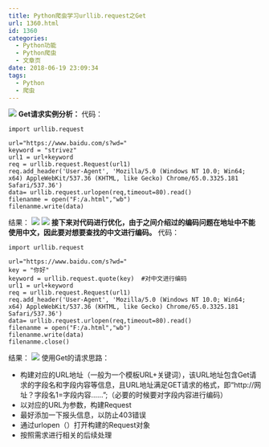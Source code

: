 ```yaml
---
title: Python爬虫学习urllib.request之Get
url: 1360.html
id: 1360
categories:
  - Python功能
  - Python爬虫
  - 文章页
date: 2018-06-19 23:09:34
tags:
  - Python
  - 爬虫
---
```


![](http://47.100.4.8/wp-content/uploads/2018/05/阿达下次再撒.jpg) **Get请求实例分析：** 代码：
```
import urllib.request

url="https://www.baidu.com/s?wd="
keyword = "strivez"
url1 = url+keyword
req = urllib.request.Request(url1)
req.add_header('User-Agent', 'Mozilla/5.0 (Windows NT 10.0; Win64; x64) AppleWebKit/537.36 (KHTML, like Gecko) Chrome/65.0.3325.181 Safari/537.36')
data= urllib.request.urlopen(req,timeout=80).read()
filenanme = open("F:/a.html","wb")
filenanme.write(data)
```
结果： ![](http://47.100.4.8/wp-content/uploads/2018/06/QQ图片20180619230553.png) ![](http://47.100.4.8/wp-content/uploads/2018/06/QQ图片20180619230615.png) **接下来对代码进行优化，由于之间介绍过的编码问题在地址中不能使用中文，因此要对想要查找的中文进行编码。** 代码：
```
import urllib.request

url="https://www.baidu.com/s?wd="
key = "你好"
keyword = urllib.request.quote(key)  #对中文进行编码
url1 = url+keyword
req = urllib.request.Request(url1)
req.add_header('User-Agent', 'Mozilla/5.0 (Windows NT 10.0; Win64; x64) AppleWebKit/537.36 (KHTML, like Gecko) Chrome/65.0.3325.181 Safari/537.36')
data= urllib.request.urlopen(req,timeout=80).read()
filenanme = open("F:/a.html","wb")
filenanme.write(data)
filenanme.close()
```
结果： ![](http://47.100.4.8/wp-content/uploads/2018/06/QQ图片20180619230648.png) 使用Get的请求思路：

*   构建对应的URL地址（一般为一个模板URL+关键词），该URL地址包含Get请求的字段名和字段内容等信息，且URL地址满足GET请求的格式，即“http://网址？字段名1=字段内容……”;（必要的时候要对字段内容进行编码）
*   以对应的URL为参数，构建Request
*   最好添加一下报头信息，以防止403错误
*   通过urlopen（）打开构建的Request对象
*   按照需求进行相关的后续处理